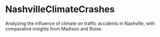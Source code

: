 # NashvilleClimateCrashes
Analyzing the influence of climate on traffic accidents in Nashville, with comparative insights from Madison and Boise.
